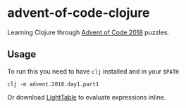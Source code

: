 # advent-of-code-clojure

Learning Clojure through [Advent of Code 2018](https://adventofcode.com/2018/) puzzles.

## Usage

To run this you need to have `clj` installed and in your `$PATH`

```
clj -m advent.2018.day1.part1
```

Or download [LightTable](https://github.com/LightTable/LightTable/) to evaluate expressions inline.
